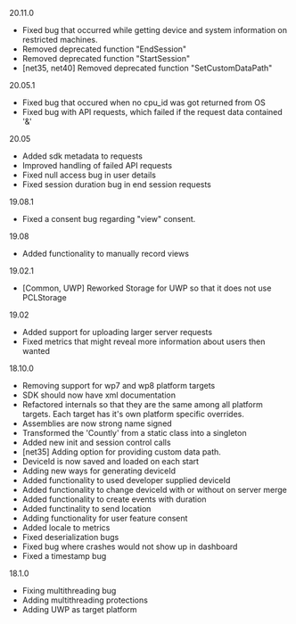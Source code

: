 20.11.0
* Fixed bug that occurred while getting device and system information on restricted machines.
* Removed deprecated function "EndSession"
* Removed deprecated function "StartSession"
* [net35, net40] Removed deprecated function "SetCustomDataPath"

20.05.1
* Fixed bug that occured when no cpu_id was got returned from OS
* Fixed bug with API requests, which failed if the request data contained '&'

20.05
* Added sdk metadata to requests
* Improved handling of failed API requests
* Fixed null access bug in user details
* Fixed session duration bug in end session requests

19.08.1
* Fixed a consent bug regarding "view" consent.

19.08
* Added functionality to manually record views

19.02.1
* [Common, UWP] Reworked Storage for UWP so that it does not use PCLStorage

19.02
* Added support for uploading larger server requests
* Fixed metrics that might reveal more information about users then wanted

18.10.0
* Removing support for wp7 and wp8 platform targets
* SDK should now have xml documentation
* Refactored internals so that they are the same among all platform targets. Each target has it's own platform specific overrides.
* Assemblies are now strong name signed
* Transformed the 'Countly' from a static class into a singleton
* Added new init and session control calls
* [net35] Adding option for providing custom data path.
* DeviceId is now saved and loaded on each start
* Adding new ways for generating deviceId
* Added functionality to used developer supplied deviceId
* Added functionality to change deviceId with or without on server merge
* Added functionality to create events with duration
* Added functinality to send location
* Adding functionality for user feature consent
* Added locale to metrics
* Fixed deserialization bugs
* Fixed bug where crashes would not show up in dashboard
* Fixed a timestamp bug


18.1.0
* Fixing multithreading bug
* Adding multithreading protections
* Adding UWP as target platform